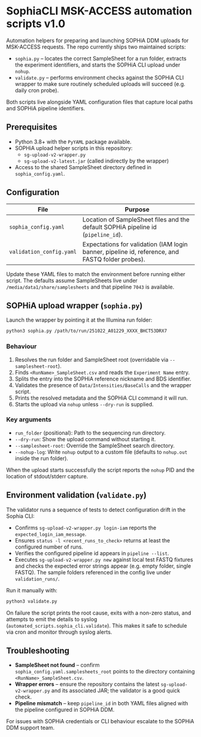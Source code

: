 # SophiaCLI MSK-ACCESS automation scripts v1.0

Automation helpers for preparing and launching SOPHiA DDM uploads for MSK-ACCESS requests. 
The repo currently ships two maintained scripts:

- `sophia.py` – locates the correct SampleSheet for a run folder, extracts the
  experiment identifiers, and starts the SOPHiA CLI upload under `nohup`.
- `validate.py` – performs environment checks against the SOPHiA CLI wrapper to
  make sure routinely scheduled uploads will succeed (e.g. daily cron probe).

Both scripts live alongside YAML configuration files that capture local paths
and SOPHiA pipeline identifiers.

## Prerequisites

- Python 3.8+ with the `PyYAML` package available.
- SOPHiA upload helper scripts in this repository:
  - `sg-upload-v2-wrapper.py`
  - `sg-upload-v2-latest.jar` (called indirectly by the wrapper)
- Access to the shared SampleSheet directory defined in `sophia_config.yaml`.

## Configuration

| File | Purpose |
| --- | --- |
| `sophia_config.yaml` | Location of SampleSheet files and the default SOPHiA pipeline id (`pipeline_id`). |
| `validation_config.yaml` | Expectations for validation (IAM login banner, pipeline id, reference, and FASTQ folder probes). |

Update these YAML files to match the environment before running either script.
The defaults assume SampleSheets live under `/media/data1/share/samplesheets`
and that pipeline `7043` is available.

## SOPHiA upload wrapper (`sophia.py`)

Launch the wrapper by pointing it at the Illumina run folder:

```bash
python3 sophia.py /path/to/run/251022_A01229_XXXX_BHCT53DRX7
```

### Behaviour

1. Resolves the run folder and SampleSheet root (overridable via
   `--samplesheet-root`).
2. Finds `<RunName>_SampleSheet.csv` and reads the `Experiment Name` entry.
3. Splits the entry into the SOPHiA reference nickname and BDS identifier.
4. Validates the presence of `Data/Intensities/BaseCalls` and the wrapper
   script.
5. Prints the resolved metadata and the SOPHiA CLI command it will run.
6. Starts the upload via `nohup` unless `--dry-run` is supplied.

### Key arguments

- `run_folder` (positional): Path to the sequencing run directory.
- `--dry-run`: Show the upload command without starting it.
- `--samplesheet-root`: Override the SampleSheet search directory.
- `--nohup-log`: Write `nohup` output to a custom file (defaults to
  `nohup.out` inside the run folder).

When the upload starts successfully the script reports the `nohup` PID and the
location of stdout/stderr capture.

## Environment validation (`validate.py`)

The validator runs a sequence of tests to detect configuration drift in the Sophia CLI:

- Confirms `sg-upload-v2-wrapper.py login-iam` reports the
  `expected_login_iam_message`.
- Ensures `status -l <recent_runs_to_check>` returns at least the configured
  number of runs.
- Verifies the configured pipeline id appears in `pipeline --list`.
- Executes `sg-upload-v2-wrapper.py new` against local test FASTQ fixtures and
  checks the expected error strings appear (e.g. empty folder, single FASTQ).
  The sample folders referenced in the config live under `validation_runs/`.

Run it manually with:

```bash
python3 validate.py
```

On failure the script prints the root cause, exits with a non-zero status, and
attempts to emit the details to syslog (`automated_scripts.sophia_cli.validate`).
This makes it safe to schedule via cron and monitor through syslog alerts.

## Troubleshooting

- **SampleSheet not found** – confirm `sophia_config.yaml.samplesheets_root`
  points to the directory containing `<RunName>_SampleSheet.csv`.
- **Wrapper errors** – ensure the repository contains the latest
  `sg-upload-v2-wrapper.py` and its associated JAR; the validator is a good
  quick check.
- **Pipeline mismatch** – keep `pipeline_id` in both YAML files aligned with
  the pipeline configured in SOPHiA DDM.

For issues with SOPHiA credentials or CLI behaviour escalate to the SOPHiA DDM
support team.
